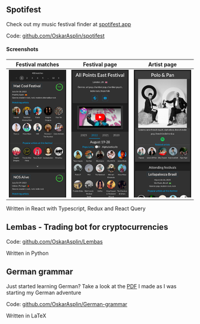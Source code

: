 ## Spotifest

Check out my music festival finder at [spotifest.app](https://www.spotifest.app/)

Code: [github.com/OskarAsplin/spotifest](https://github.com/OskarAsplin/spotifest)

#### Screenshots

<table width="100%">
  <thead>
    <tr>
      <th width="33.3%">Festival matches</th>
      <th width="33.3%">Festival page</th>
      <th width="33.3%">Artist page</th>
    </tr>
  </thead>
  <tbody>
    <tr>
      <td width="33.3%"><img src="https://github.com/OskarAsplin/spotifest/raw/master/screenshots/matches.png"/></td>
      <td width="33.3%"><img src="https://github.com/OskarAsplin/spotifest/raw/master/screenshots/festival-page.png"/></td>
      <td width="33.3%"><img src="https://github.com/OskarAsplin/spotifest/raw/master/screenshots/artist-page.png"/></td>
    </tr>
  </tbody>
</table>

Written in React with Typescript, Redux and React Query

## Lembas - Trading bot for cryptocurrencies

Code: [github.com/OskarAsplin/Lembas](https://github.com/OskarAsplin/Lembas)

Written in Python

## German grammar

Just started learning German? Take a look at the [PDF](https://github.com/OskarAsplin/German-grammar/raw/master/German_grammar.pdf) I made as I was starting my German adventure

Code: [github.com/OskarAsplin/German-grammar](https://github.com/OskarAsplin/German-grammar)

Written in LaTeX
